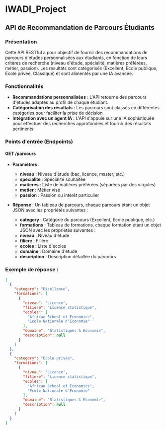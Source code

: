# IWADI_Project

## API de Recommandation de Parcours Étudiants

### Présentation

Cette API RESTful a pour objectif de fournir des recommandations de parcours d'études personnalisées aux étudiants, en fonction de leurs critères de recherche (niveau d'étude, spécialité, matières préférées, métier, passion). Les résultats sont catégorisés (Excellent, Ecole publique, Ecole privée, Classique) et sont alimentés par une IA avancée.

### Fonctionnalités

  * __Recommandations personnalisées__ : L'API retourne des parcours d'études adaptés au profil de chaque étudiant.
  * __Catégorisation des résultats__ : Les parcours sont classés en différentes catégories pour faciliter la prise de décision.
  * __Intégration avec un agent IA__ : L'API s'appuie sur une IA sophistiquée pour effectuer des recherches approfondies et fournir des résultats pertinents.


### Points d'entrée (Endpoints)

#### GET /parcours

* __Paramètres__ :
  * __niveau__ : Niveau d'étude (bac, licence, master, etc.)
  * __specialite__ : Spécialité souhaitée
  * __matieres__ : Liste de matières préférées (séparées par des virgules)
  * __metier__ : Métier visé
  * __passion__ : Passion ou intérêt particulier

* __Réponse__ : Un tableau de parcours, chaque parcours étant un objet JSON avec les propriétés suivantes :

  * __category__ : Catégorie du parcours (Excellent, Ecole publique, etc.)
  * __formations__ : Tableau de formations, chaque formation étant un objet JSON avec les propriétés suivantes :
  * __niveau__ : Niveau d'étude
  * __filiere__ : Filière
  * __ecoles__ : Liste d'écoles
  * __domaine__ : Domaine d'étude
  * __description__ : Description détaillée du parcours
 
### Exemple de réponse :

```json
[
  {
    "category": "Excellence",
    "formations": [
      {
        "niveau": "Licence",
        "filiere": "Licence statistique",
        "ecoles": [
          "African School of Economics",
          "Ecole Nationale d'Economie"
        ],
        "domaine": "Statistiques & Economie",
        "description": null
      }
    ]
  },
  {
    "category": "Ecole privée",
    "formations": [
      {
        "niveau": "Licence",
        "filiere": "Licence statistique",
        "ecoles": [
          "African School of Economics",
          "Ecole Nationale d'Economie"
        ],
        "domaine": "Statistiques & Economie",
        "description": null
      }
    ]
  }
]
